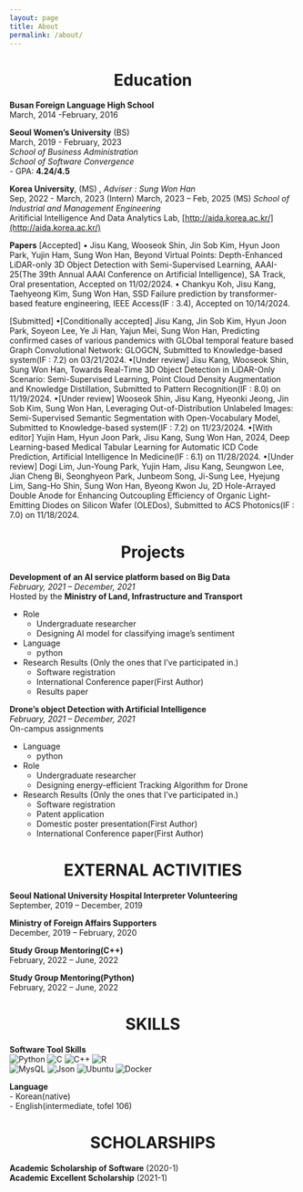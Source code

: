 ```yaml
---
layout: page
title: About
permalink: /about/
---
```

# <center>Education</center>

**Busan Foreign Language High School**    
March, 2014 -February, 2016   

**Seoul Women’s University** (BS)    
March, 2019 - February, 2023   
*School of Business Administration*     
*School of Software Convergence*   
	- GPA: **4.24/4.5**

**Korea University**, (MS) , *Adviser : Sung Won Han*    
Sep, 2022 - March, 2023 (Intern)
March, 2023 – Feb, 2025 (MS) 
*School of Industrial and Management Engineering*      
Aritificial Intelligence And Data Analytics Lab, [http://aida.korea.ac.kr/](http://aida.korea.ac.kr/)

**Papers**
[Accepted]
• Jisu Kang, Wooseok Shin, Jin Sob Kim, Hyun Joon Park, Yujin Ham, Sung Won Han, Beyond Virtual Points: Depth-Enhanced LiDAR-only 3D Object Detection with Semi-Supervised Learning, AAAI-25(The 39th Annual AAAI Conference on Artificial Intelligence), SA Track, Oral presentation, Accepted on 11/02/2024.
• Chankyu Koh, Jisu Kang, Taehyeong Kim, Sung Won Han, SSD Failure prediction by transformer-based feature engineering, IEEE Access(IF : 3.4), Accepted on 10/14/2024. 

[Submitted]
•[Conditionally accepted] Jisu Kang, Jin Sob Kim, Hyun Joon Park, Soyeon Lee, Ye Ji Han, Yajun Mei, Sung Won Han, Predicting confirmed cases of various pandemics with GLObal temporal feature based Graph Convolutional Network: GLOGCN, Submitted to Knowledge-based system(IF : 7.2) on 03/21/2024. 
•[Under review] Jisu Kang, Wooseok Shin, Sung Won Han, Towards Real-Time 3D Object Detection in LiDAR-Only Scenario: Semi-Supervised Learning, Point Cloud Density Augmentation and Knowledge Distillation, Submitted to Pattern Recognition(IF : 8.0) on 11/19/2024.
•[Under review] Wooseok Shin, Jisu Kang, Hyeonki Jeong, Jin Sob Kim, Sung Won Han, Leveraging Out-of-Distribution Unlabeled Images: Semi-Supervised Semantic Segmentation with Open-Vocabulary Model, Submitted to Knowledge-based system(IF : 7.2) on 11/23/2024.
•[With editor] Yujin Ham, Hyun Joon Park, Jisu Kang, Sung Won Han, 2024, Deep Learning-based Medical Tabular Learning for Automatic ICD Code Prediction, Artificial Intelligence In Medicine(IF : 6.1) on 11/28/2024.
•[Under review] Dogi Lim, Jun-Young Park, Yujin Ham, Jisu Kang, Seungwon Lee, Jian Cheng Bi, Seonghyeon Park, Junbeom Song, Ji-Sung Lee, Hyejung Lim, Sang-Ho Shin, Sung Won Han, Byeong Kwon Ju, 2D Hole-Arrayed Double Anode for Enhancing Outcoupling Efficiency of Organic Light-Emitting Diodes on Silicon Wafer (OLEDos), Submitted to ACS Photonics(IF : 7.0) on 11/18/2024.


# <center>Projects</center>
**Development of an AI service platform based on Big Data**     
*February, 2021 – December, 2021*   
Hosted by the **Ministry of Land, Infrastructure and Transport**    
- Role   
	- Undergraduate researcher   
	- Designing AI model for classifying image’s sentiment
- Language
	- python   
- Research Results (Only the ones that I’ve participated in.)
	- Software registration
	- International Conference paper(First Author)
	- Results paper

**Drone’s object Detection with Artificial Intelligence**   
*February, 2021 – December, 2021*   
On-campus assignments 
- Language
	- python
- Role
	- Undergraduate researcher   
	- Designing energy-efficient Tracking Algorithm for Drone
- Research Results (Only the ones that I’ve participated in.)
	- Software registration
	- Patent application
	- Domestic poster presentation(First Author)
	- International Conference paper(First Author)



# <center> EXTERNAL ACTIVITIES</center>
**Seoul National University Hospital Interpreter Volunteering**    
September, 2019 – December, 2019     

**Ministry of Foreign Affairs Supporters**    
December, 2019 – February, 2020     

**Study Group Mentoring(C++)**    
February, 2022 – June, 2022    

**Study Group Mentoring(Python)**     
February, 2022 – June, 2022    



# <center> SKILLS </center>
**Software Tool Skills**    
![Python](https://img.shields.io/badge/python-3670A0?style=for-the-badge&logo=python&logoColor=ffdd54)
![C](https://img.shields.io/badge/c-%2300599C.svg?style=for-the-badge&logo=c&logoColor=white)
![C++](https://img.shields.io/badge/c++-%2300599C.svg?style=for-the-badge&logo=c%2B%2B&logoColor=white)
![R](https://img.shields.io/badge/r-%23276DC3.svg?style=for-the-badge&logo=r&logoColor=white)
<br>
![MysQL](https://img.shields.io/badge/MySQL-4479A1?style=flat-square&logo=MySQL&logoColor=white)
![Json](https://img.shields.io/badge/JSON-000000?style=flat-square&logo=json&logoColor=white)
![Ubuntu](https://img.shields.io/badge/Ubuntu-E95420?style=flat-square&logo=Ubuntu&logoColor=white)
![Docker](https://img.shields.io/badge/Docker-2496ED?style=flat-square&logo=Docker&logoColor=white)



**Language**    
	- Korean(native)    
	- English(intermediate, tofel 106)



# <center> SCHOLARSHIPS </center>    
**Academic Scholarship of Software** (2020-1)    
**Academic Excellent Scholarship** (2021-1)
